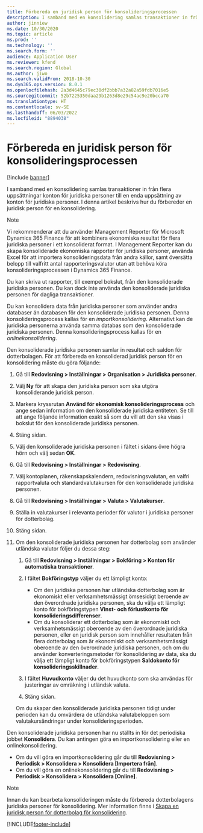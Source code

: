 ```yaml
---
title: Förbereda en juridisk person för konsolideringsprocessen
description: I samband med en konsolidering samlas transaktioner in från flera uppsättningar konton för juridiska personer till en enda uppsättning av konton för juridiska personer. I denna artikel beskrivs hur du förbereder en juridisk person för en konsolidering.
author: jinniew
ms.date: 10/30/2020
ms.topic: article
ms.prod: ''
ms.technology: ''
ms.search.form: ''
audience: Application User
ms.reviewer: kfend
ms.search.region: Global
ms.author: jiwo
ms.search.validFrom: 2018-10-30
ms.dyn365.ops.version: 8.0.1
ms.openlocfilehash: 2a3d4645c79ec30df2bbb7a32a82a59fdb7016e5
ms.sourcegitcommit: 52b7225350daa29b1263d8e29c54ac9e20bcca70
ms.translationtype: HT
ms.contentlocale: sv-SE
ms.lasthandoff: 06/03/2022
ms.locfileid: "8894038"
---
```

# <a name="prepare-a-legal-entity-for-the-consolidation-process"></a>Förbereda en juridisk person för konsolideringsprocessen

[!include [banner](../includes/banner.md)]

I samband med en konsolidering samlas transaktioner in från flera uppsättningar konton för juridiska personer till en enda uppsättning av konton för juridiska personer. I denna artikel beskrivs hur du förbereder en juridisk person för en konsolidering.

> [!NOTE]
> Vi rekommenderar att du använder Management Reporter för Microsoft Dynamics 365 Finance för att kombinera ekonomiska resultat för flera juridiska personer i ett konsoliderat format. I Management Reporter kan du skapa konsoliderade ekonomiska rapporter för juridiska personer, använda Excel för att importera konsolideringsdata från andra källor, samt översätta belopp till valfritt antal rapporteringsvalutor utan att behöva köra konsolideringsprocessen i Dynamics 365 Finance.

Du kan skriva ut rapporter, till exempel bokslut, från den konsoliderade juridiska personen. Du kan dock inte använda den konsoliderade juridiska personen för dagliga transaktioner.

Du kan konsolidera data från juridiska personer som använder andra databaser än databasen för den konsoliderade juridiska personen. Denna konsolideringsprocess kallas för en *importkonsolidering*. Alternativt kan de juridiska personerna använda samma databas som den konsoliderade juridiska personen. Denna konsolideringsprocess kallas för en *onlinekonsolidering*.

Den konsoliderade juridiska personen samlar in resultat och saldon för dotterbolagen. För att förbereda en konsoliderad juridisk person för en konsolidering måste du göra följande:

1. Gå till **Redovisning \> Inställningar \> Organisation \> Juridiska personer**.
2. Välj **Ny** för att skapa den juridiska person som ska utgöra konsoliderande juridisk person.
3. Markera kryssrutan **Använd för ekonomisk konsolideringsprocess** och ange sedan information om den konsoliderade juridiska entiteten. Se till att ange följande information exakt så som du vill att den ska visas i bokslut för den konsoliderade juridiska personen.
4. Stäng sidan.
5. Välj den konsoliderade juridiska personen i fältet i sidans övre högra hörn och välj sedan **OK**.
6. Gå till **Redovisning \> Inställningar \> Redovisning**.
7. Välj kontoplanen, räkenskapskalendern, redovisningsvalutan, en valfri rapportvaluta och standardvalutakursen för den konsoliderade juridiska personen. 
8. Gå till **Redovisning \> Inställningar \> Valuta \> Valutakurser**.
9. Ställa in valutakurser i relevanta perioder för valutor i juridiska personer för dotterbolag.
10. Stäng sidan.
11. Om den konsoliderade juridiska personen har dotterbolag som använder utländska valutor följer du dessa steg:

    1. Gå till **Redovisning \> Inställningar \> Bokföring \> Konton för automatiska transaktioner**.
    2. I fältet **Bokföringstyp** väljer du ett lämpligt konto:

        - Om den juridiska personen har utländska dotterbolag som är ekonomiskt eller verksamhetsmässigt ömsesidigt beroende av den överordnade juridiska personen, ska du välja ett lämpligt konto för bokföringstypen **Vinst- och förlustkonto för konsolideringsdifferenser**.
        - Om du konsoliderar ett dotterbolag som är ekonomiskt och verksamhetsmässigt oberoende av den överordnade juridiska personen, eller en juridisk person som innehåller resultaten från flera dotterbolag som är ekonomiskt och verksamhetsmässigt oberoende av den överordnade juridiska personen, och om du använder konverteringsmetoder för konsolidering av data, ska du välja ett lämpligt konto för bokföringstypen **Saldokonto för konsolideringsskillnader**.

    3. I fältet **Huvudkonto** väljer du det huvudkonto som ska användas för justeringar av omräkning i utländsk valuta.
    4. Stäng sidan.

    Om du skapar den konsoliderade juridiska personen tidigt under perioden kan du omvärdera de utländska valutabeloppen som valutakursändringar under konsolideringsperioden.

Den konsoliderade juridiska personen har nu ställts in för det periodiska jobbet **Konsolidera**. Du kan antingen göra en importkonsolidering eller en onlinekonsolidering.

- Om du vill göra en importkonsolidering går du till **Redovisning \> Periodisk \> Konsolidera \> Konsolidera \[Importera från\]**.
- Om du vill göra en onlinekonsolidering går du till **Redovisning \> Periodisk \> Konsolidera \> Konsolidera \[Online\]**.

> [!NOTE]
> Innan du kan bearbeta konsolideringen måste du förbereda dotterbolagens juridiska personer för konsolidering. Mer information finns i [Skapa en juridisk person för dotterbolag för konsolidering](set-up-subsidiary-company-for-consolidation.md).


[!INCLUDE[footer-include](../../includes/footer-banner.md)]
